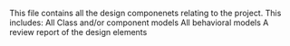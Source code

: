 This file contains all the design componenets relating to the project. This includes: 
All Class and/or component models
All behavioral models
A review report of the design elements
